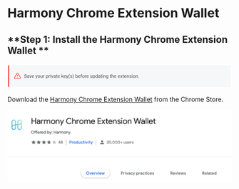 # Harmony Chrome Extension Wallet

## **Step 1: Install the Harmony Chrome Extension Wallet **

![](<../../../.gitbook/assets/image (190).png>)

Download the [Harmony Chrome Extension Wallet](https://chrome.google.com/webstore/detail/harmony-one-wallet/fnnegphlobjdpkhecapkijjdkgcjhkib) from the Chrome Store.

![](<../../../.gitbook/assets/image (284).png>)
